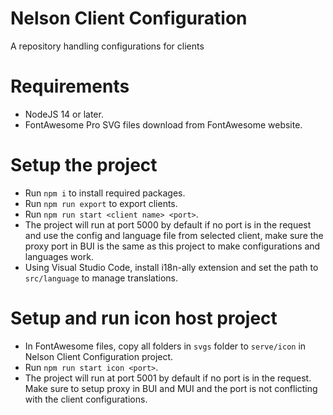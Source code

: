 # Nelson Client Configuration
A repository handling configurations for clients

# Requirements
- NodeJS 14 or later.
- FontAwesome Pro SVG files download from FontAwesome website.

# Setup the project
- Run `npm i` to install required packages.
- Run `npm run export` to export clients.
- Run `npm run start <client name> <port>`.
- The project will run at port 5000 by default if no port is in the request and use the config and language file from selected client, make sure the proxy port in BUI is the same as this project to make configurations and languages work.
- Using Visual Studio Code, install i18n-ally extension and set the path to `src/language` to manage translations.

# Setup and run icon host project
- In FontAwesome files, copy all folders in `svgs` folder to `serve/icon` in Nelson Client Configuration project.
- Run `npm run start icon <port>`.
- The project will run at port 5001 by default if no port is in the request. Make sure to setup proxy in BUI and MUI and the port is not conflicting with the client configurations.